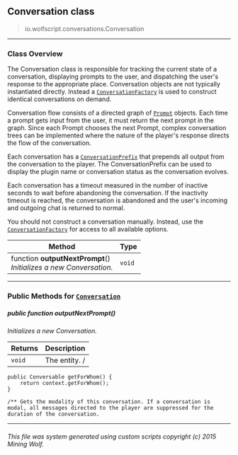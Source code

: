 ## Conversation __class__

>io.wolfscript.conversations.Conversation

---

### Class Overview

The Conversation class is responsible for tracking the current state of a conversation, displaying prompts to the user, and dispatching the user's response to the appropriate place. Conversation objects are not typically instantiated directly. Instead a [`ConversationFactory`](ConversationFactory.md) is used to construct identical conversations on demand. <p> Conversation flow consists of a directed graph of [`Prompt`](Prompt.md) objects. Each time a prompt gets input from the user, it must return the next prompt in the graph. Since each Prompt chooses the next Prompt, complex conversation trees can be implemented where the nature of the player's response directs the flow of the conversation. <p> Each conversation has a [`ConversationPrefix`](ConversationPrefix.md) that prepends all output from the conversation to the player. The ConversationPrefix can be used to display the plugin name or conversation status as the conversation evolves. <p> Each conversation has a timeout measured in the number of inactive seconds to wait before abandoning the conversation. If the inactivity timeout is reached, the conversation is abandoned and the user's incoming and outgoing chat is returned to normal. <p> You should not construct a conversation manually. Instead, use the [`ConversationFactory`](ConversationFactory.md) for access to all available options.

Method | Type   
--- | :--- 
 function __outputNextPrompt__() <br> _Initializes a new Conversation._ | `void`



---


### Public Methods for [`Conversation`](Conversation.md)

##### <a id='outputnextprompt'></a>public  function __outputNextPrompt__()

_Initializes a new Conversation._

Returns | Description
--- | --- 
`void` | The entity. /
    public Conversable getForWhom() {
        return context.getForWhom();
    }

    /** Gets the modality of this conversation. If a conversation is modal, all messages directed to the player are suppressed for the duration of the conversation.


---


###### This file was system generated using custom scripts copyright (c) 2015 Mining Wolf.
	

